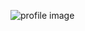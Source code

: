 ![profile image](https://avatars.githubusercontent.com/u/91092892?s=400&u=eca4ae6f9f1942de46cb1c92e97be69d3ef6e1ab&v=4)
